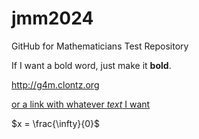 # jmm2024
GitHub for Mathematicians Test Repository

If I want a bold word, just make it **bold**.

<http://g4m.clontz.org>

[or a link with whatever *text* I want](http://g4m.clontz.org)

$x = \frac{\infty}{0}$
